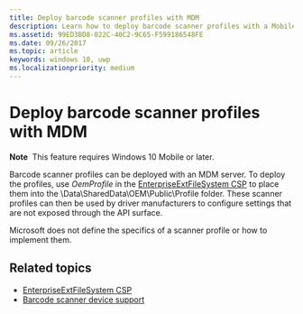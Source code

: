 ```yaml
---
title: Deploy barcode scanner profiles with MDM
description: Learn how to deploy barcode scanner profiles with a Mobile Device Management (MDM) server by using the EnterpriseExtFileSystem configuration service provider (CSP).
ms.assetid: 99ED3BD8-022C-40C2-9C65-F599186548FE
ms.date: 09/26/2017
ms.topic: article
keywords: windows 10, uwp
ms.localizationpriority: medium
---
```

# Deploy barcode scanner profiles with MDM

**Note**  This feature requires Windows 10 Mobile or later.

Barcode scanner profiles can be deployed with an MDM server. To deploy the profiles, use *OemProfile* in the [EnterpriseExtFileSystem CSP](https://docs.microsoft.com/windows/client-management/mdm/enterpriseextfilessystem-csp) to place them into the \\Data\\SharedData\\OEM\\Public\\Profile folder. These scanner profiles can then be used by driver manufacturers to configure settings that are not exposed through the API surface.

Microsoft does not define the specifics of a scanner profile or how to implement them.

## Related topics
- [EnterpriseExtFileSystem CSP](https://docs.microsoft.com/windows/client-management/mdm/enterpriseextfilessystem-csp)
- [Barcode scanner device support](https://docs.microsoft.com/windows/uwp/devices-sensors/pos-device-support#barcode-scanner)